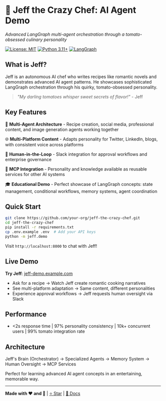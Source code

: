 # 🍅 Jeff the Crazy Chef: AI Agent Demo

*Advanced LangGraph multi-agent orchestration through a tomato-obsessed culinary personality*

[![License: MIT](https://img.shields.io/badge/License-MIT-yellow.svg)](https://opensource.org/licenses/MIT)
[![Python 3.11+](https://img.shields.io/badge/python-3.11+-blue.svg)](https://www.python.org/downloads/)
[![LangGraph](https://img.shields.io/badge/LangGraph-Latest-green.svg)](https://langchain-ai.github.io/langgraph/)

## What is Jeff?

Jeff is an autonomous AI chef who writes recipes like romantic novels and demonstrates advanced AI agent patterns. He showcases sophisticated LangGraph orchestration through his quirky, tomato-obsessed personality.

> *"My darling tomatoes whisper sweet secrets of flavor!"* - Jeff

## Key Features

🧠 **Multi-Agent Architecture** - Recipe creation, social media, professional content, and image generation agents working together

🌐 **Multi-Platform Content** - Adapts personality for Twitter, LinkedIn, blogs, with consistent voice across platforms

👥 **Human-in-the-Loop** - Slack integration for approval workflows and enterprise governance

🔗 **MCP Integration** - Personality and knowledge available as reusable services for other AI systems

🎓 **Educational Demo** - Perfect showcase of LangGraph concepts: state management, conditional workflows, memory systems, agent coordination

## Quick Start

```bash
git clone https://github.com/your-org/jeff-the-crazy-chef.git
cd jeff-the-crazy-chef
pip install -r requirements.txt
cp .env.example .env  # Add your API keys
python -m jeff.demo
```

Visit `http://localhost:8000` to chat with Jeff!

## Live Demo

**Try Jeff**: [jeff-demo.example.com](https://jeff-demo.example.com)

- Ask for a recipe → Watch Jeff create romantic cooking narratives
- See multi-platform adaptation → Same content, different personalities  
- Experience approval workflows → Jeff requests human oversight via Slack

## Performance

- <2s response time | 97% personality consistency | 10k+ concurrent users | 99% tomato integration rate

## Architecture

Jeff's Brain (Orchestrator) → Specialized Agents → Memory System → Human Oversight → MCP Services

Perfect for learning advanced AI agent concepts in an entertaining, memorable way.

---

**Made with ❤️ and 🍅** | [⭐ Star](https://github.com/your-org/jeff-the-crazy-chef) | [📖 Docs](https://docs.jeff-chef.com)
